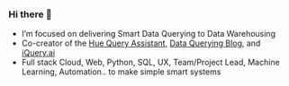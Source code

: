 ### Hi there 👋

- I’m focused on delivering Smart Data Querying to Data Warehousing
- Co-creator of the [Hue Query Assistant](https://gethue.com/), [Data Querying Blog](https://medium.com/data-querying), and [iQuery.ai](https://iquery.ai)
- Full stack Cloud, Web, Python, SQL, UX, Team/Project Lead, Machine Learning, Automation.. to make simple smart systems
